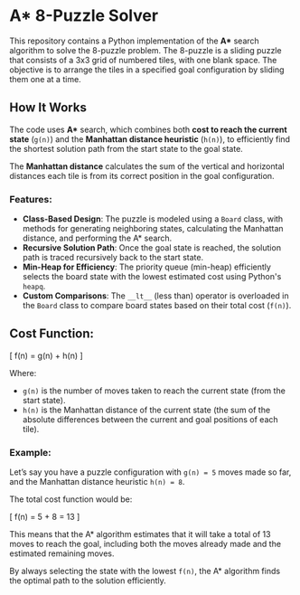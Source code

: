 # A* 8-Puzzle Solver

This repository contains a Python implementation of the **A\*** search algorithm to solve the 8-puzzle problem. The 8-puzzle is a sliding puzzle that consists of a 3x3 grid of numbered tiles, with one blank space. The objective is to arrange the tiles in a specified goal configuration by sliding them one at a time.

## How It Works

The code uses **A\*** search, which combines both **cost to reach the current state** (`g(n)`) and the **Manhattan distance heuristic** (`h(n)`), to efficiently find the shortest solution path from the start state to the goal state.

The **Manhattan distance** calculates the sum of the vertical and horizontal distances each tile is from its correct position in the goal configuration.

### Features:
- **Class-Based Design**: The puzzle is modeled using a `Board` class, with methods for generating neighboring states, calculating the Manhattan distance, and performing the A\* search.
- **Recursive Solution Path**: Once the goal state is reached, the solution path is traced recursively back to the start state.
- **Min-Heap for Efficiency**: The priority queue (min-heap) efficiently selects the board state with the lowest estimated cost using Python's `heapq`.
- **Custom Comparisons**: The `__lt__` (less than) operator is overloaded in the `Board` class to compare board states based on their total cost (`f(n)`).

## Cost Function:

\[
f(n) = g(n) + h(n)
\]

Where:
- `g(n)` is the number of moves taken to reach the current state (from the start state).
- `h(n)` is the Manhattan distance of the current state (the sum of the absolute differences between the current and goal positions of each tile).

### Example:

Let’s say you have a puzzle configuration with `g(n) = 5` moves made so far, and the Manhattan distance heuristic `h(n) = 8`.

The total cost function would be:

\[
f(n) = 5 + 8 = 13
\]

This means that the A\* algorithm estimates that it will take a total of 13 moves to reach the goal, including both the moves already made and the estimated remaining moves.

By always selecting the state with the lowest `f(n)`, the A\* algorithm finds the optimal path to the solution efficiently.

